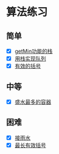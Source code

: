# 算法练习

## 简单
- [x] [getMin功能的栈](./src/easy/min-stack/README.md)
- [x] [用栈实现队列](./src/easy/my-queue/README.md)
- [x] [有效的括号](./src/easy/valid-parentheses/README.md)

## 中等
- [x] [盛水最多的容器](./src/medium/max-area/README.md)

## 困难
- [x] [接雨水](./src/hard/trapping-rain-water/README.md)
- [x] [最长有效括号](./src/hard/longest-valid-parentheses/README.md)
